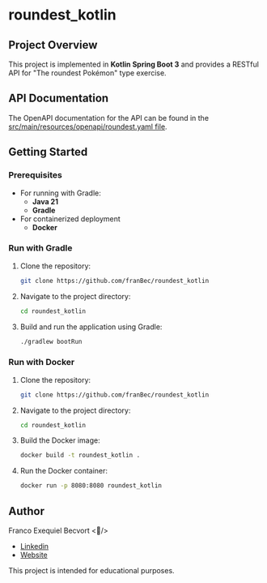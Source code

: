 # roundest_kotlin

## Project Overview
This project is implemented in **Kotlin Spring Boot 3** and provides a RESTful API for "The roundest Pokémon" type exercise.

## API Documentation
The OpenAPI documentation for the API can be found in the [src/main/resources/openapi/roundest.yaml file](https://github.com/franBec/roundest_kotlin/blob/main/src/main/resources/openapi/roundest.yaml).

## Getting Started

### Prerequisites
- For running with Gradle:
    - **Java 21**
    - **Gradle**
- For containerized deployment
    - **Docker**

### Run with Gradle
1. Clone the repository:
    ```bash
    git clone https://github.com/franBec/roundest_kotlin
    ```
2. Navigate to the project directory:
    ```bash
    cd roundest_kotlin
    ```
3. Build and run the application using Gradle:
    ```bash
    ./gradlew bootRun
    ```

### Run with Docker
1. Clone the repository:
     ```bash
     git clone https://github.com/franBec/roundest_kotlin
     ```
2. Navigate to the project directory:
    ```bash
    cd roundest_kotlin
    ```
3. Build the Docker image:
    ```bash
    docker build -t roundest_kotlin .
    ```
4. Run the Docker container:
     ```bash
     docker run -p 8080:8080 roundest_kotlin
     ```

## Author
Franco Exequiel Becvort <🐤/>
- [Linkedin](https://www.linkedin.com/in/franco-becvort/)
- [Website](https://pollito.dev/)

This project is intended for educational purposes.
